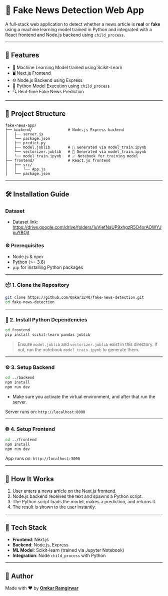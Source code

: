 ﻿
# 📰 Fake News Detection Web App

A full-stack web application to detect whether a news article is **real** or **fake** using a machine learning model trained in Python and integrated with a React frontend and Node.js backend using `child_process`.

---

## 🚀 Features

- 🧠 Machine Learning Model trained using Scikit-Learn
- 🖥️ Next.js Frontend
- 🌐 Node.js Backend using Express
- 🐍 Python Model Execution using `child_process`
- 🔍 Real-time Fake News Prediction

---

## 📁 Project Structure

```
fake-news-app/
├── backend/                # Node.js Express backend
│   ├── server.js
│   └── package.json
│   ├── predict.py
│   ├── model.joblib        # 🔁 Generated via model_train.ipynb
│   └── vectorizer.joblib   # 🔁 Generated via model_train.ipynb
│   └── model_train.ipynb   # ✅ Notebook for training model
├── frontend/               # React.js frontend
│   ├── src/
│   │   └── App.js
│   └── package.json
```

---

## 🛠️ Installation Guide
### Dataset
- Dataset link: https://drive.google.com/drive/folders/1uViefNaUP9xhgzR5O4xrAOWYJpuYBOjt

### ⚙️ Prerequisites

- Node.js & npm
- Python (>= 3.6)
- `pip` for installing Python packages

---

### 📦 1. Clone the Repository

```bash
git clone https://github.com/Omkar2240/fake-news-detection.git
cd fake-news-detection
```

---

### 🧪 2. Install Python Dependencies

```bash
cd frontend
pip install scikit-learn pandas joblib
```

> Ensure `model.joblib` and `vectorizer.joblib` exist in this directory. If not, run the notebook `model_train.ipynb` to generate them.

---

### ⚙️ 3. Setup Backend

```bash
cd ../backend
npm install
npm run dev
```
- Make sure you activate the virtual environment, and after that run the server.

Server runs on: `http://localhost:8000`

---

### 🌐 4. Setup Frontend

```bash
cd ../frontend
npm install
npm run dev
```

App runs on: `http://localhost:3000`

---

## 🤔 How It Works

1. User enters a news article on the Next.js frontend.
2. Node.js backend receives the text and spawns a Python script.
3. The Python script loads the model, makes a prediction, and returns it.
4. The result is shown to the user instantly.

---

## 🧠 Tech Stack

- **Frontend**: Next.js
- **Backend**: Node.js, Express
- **ML Model**: Scikit-learn (trained via Jupyter Notebook)
- **Integration**: Node `child_process` with Python

---


## 🙌 Author

Made with ❤️ by **[Omkar Ramgirwar](https://github.com/Omkar2240)**

